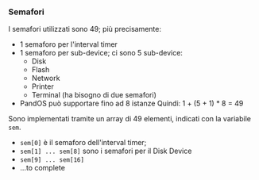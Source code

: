 ### Semafori
I semafori utilizzati sono 49; più precisamente:
- 1 semaforo per l'interval timer
- 1 semaforo per sub-device; ci sono 5 sub-device:
    - Disk
    - Flash
    - Network
    - Printer
    - Terminal (ha bisogno di due semafori)
- PandOS può supportare fino ad 8 istanze
Quindi: 1 + (5 + 1) * 8 = 49

Sono implementati tramite un array di 49 elementi, indicati con la variabile `sem`.
- `sem[0]` è il semaforo dell'interval timer;
- `sem[1] ... sem[8]` sono i semafori per il Disk Device
- `sem[9] ... sem[16]`
- ...to complete